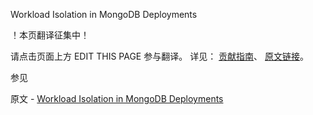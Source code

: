  Workload Isolation in MongoDB Deployments

 ！本页翻译征集中！

请点击页面上方 EDIT THIS PAGE 参与翻译。
详见：
[贡献指南]( https://github.com/whaleal/MongoDB-Manual-zh/blob/master/CONTRIBUTING.md )、
[原文链接](  https://docs.mongodb.com/manual/core/workload-isolation/  )。

 参见

原文 - [Workload Isolation in MongoDB Deployments]( https://docs.mongodb.com/manual/core/workload-isolation/ )

